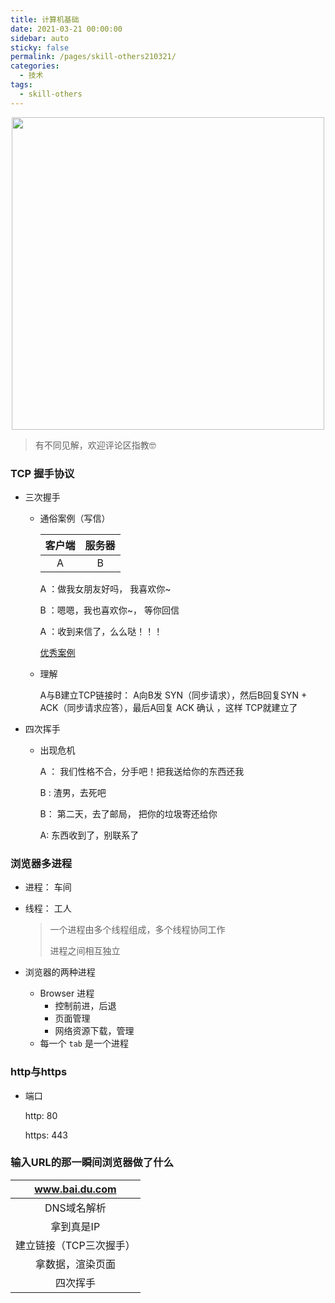 ```yaml
---
title: 计算机基础
date: 2021-03-21 00:00:00
sidebar: auto
sticky: false
permalink: /pages/skill-others210321/
categories: 
  - 技术
tags: 
  - skill-others
---
```


<p align="center">
  <img width="500" src="https://p18.qhimg.com/dmfd/218_124_/t018174ddccca75b47d.jpg"/>
</p>

> 有不同见解，欢迎评论区指教🤓

<!-- more -->

### TCP 握手协议

- 三次握手

  - 通俗案例（写信）

    | 客户端 | 服务器 |
    | :----: | :----: |
    |   A    |   B    |

    A ：做我女朋友好吗， 我喜欢你~

    B ：嗯嗯，我也喜欢你~， 等你回信

    A ：收到来信了，么么哒！！！

    [优秀案例](https://blog.csdn.net/KevinChone/article/details/124080355)

  - 理解

    A与B建立TCP链接时： A向B发 SYN（同步请求），然后B回复SYN + ACK（同步请求应答），最后A回复 ACK 确认 ，这样 TCP就建立了

- 四次挥手

  - 出现危机

    A ： 我们性格不合，分手吧！把我送给你的东西还我

    B :  渣男，去死吧

    B： 第二天，去了邮局， 把你的垃圾寄还给你

    A:  东西收到了，别联系了



### 浏览器多进程

- 进程： 车间

- 线程： 工人

  > 一个进程由多个线程组成，多个线程协同工作
  >
  > 进程之间相互独立

- 浏览器的两种进程

  - Browser 进程
    - 控制前进，后退
    - 页面管理
    - 网络资源下载，管理
  - 每一个 `tab` 是一个进程

### http与https

- 端口

  http: 80

  https: 443

### 输入URL的那一瞬间浏览器做了什么

|     www.bai.du.com      |
| :---------------------: |
|       DNS域名解析       |
|       拿到真是IP        |
| 建立链接（TCP三次握手） |
|    拿数据，渲染页面     |
|        四次挥手         |

